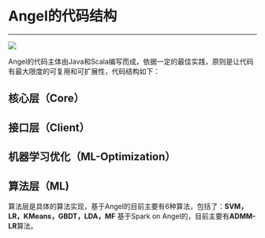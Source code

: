 # Angel的代码结构

---

![][1]

Angel的代码主体由Java和Scala编写而成，依据一定的最佳实践，原则是让代码有最大限度的可复用和可扩展性，代码结构如下：

## 核心层（Core）

## 接口层（Client）

## 机器学习优化（ML-Optimization）

## 算法层（ML)

算法层是具体的算法实现，基于Angel的目前主要有6种算法，包括了：**SVM，LR，KMeans，GBDT，LDA，MF**
基于Spark on Angel的，目前主要有**ADMM-LR**算法。



  [1]: ../img/angel_framework.png